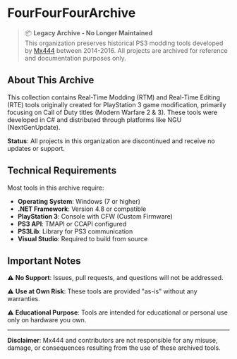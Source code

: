 # FourFourFourArchive

> 📦 **Legacy Archive - No Longer Maintained**  
> This organization preserves historical PS3 modding tools developed by [Mx444](https://github.com/Mx444) between 2014-2016. All projects are archived for reference and documentation purposes only.

## About This Archive

This collection contains Real-Time Modding (RTM) and Real-Time Editing (RTE) tools originally created for PlayStation 3 game modification, primarily focusing on Call of Duty titles (Modern Warfare 2 & 3). These tools were developed in C# and distributed through platforms like NGU (NextGenUpdate).

**Status**: All projects in this organization are discontinued and receive no updates or support.

## Technical Requirements

Most tools in this archive require:

- **Operating System**: Windows (7 or higher)
- **.NET Framework**: Version 4.8 or compatible
- **PlayStation 3**: Console with CFW (Custom Firmware)
- **PS3 API**: TMAPI or CCAPI configured
- **PS3Lib**: Library for PS3 communication
- **Visual Studio**: Required to build from source


## Important Notes

⚠️ **No Support**: Issues, pull requests, and questions will not be addressed.

⚠️ **Use at Own Risk**: These tools are provided "as-is" without any warranties.

⚠️ **Educational Purpose**: Tools are intended for educational or personal use only on hardware you own.


---

**Disclaimer**: Mx444 and contributors are not responsible for any misuse, damage, or consequences resulting from the use of these archived tools.
